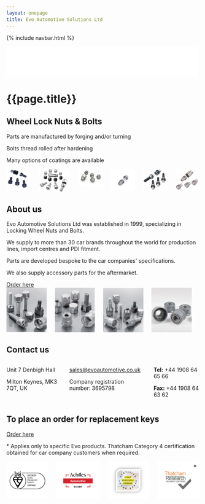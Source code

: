 ```yaml
---
layout: onepage
title: Evo Automotive Solutions Ltd
---
```

{% include navbar.html %}
<!-- sticky-header.html -->
<section class="full-screen full-width">
  <div class="header-logo is-centered">
    <a href="#products" class="products-link"><img class="is-centered" src="/assets/evo-logo-500-rv.png" width="500" alt="Evo Automotive Solutions"></a>
  </div><a name="products"></a>
</section>
<h1 class="is-sr-only">{{page.title}}</h1>
<main class="content">
  <section class="section pt-5 pb-5 mt-5 mb-5 has-text-centered is-size-5 has-background-light">
      <h2 class="title is-3">Wheel Lock Nuts &amp; Bolts</h2>
      <p>Parts are manufactured by forging and/or turning</p>
      <p>Bolts thread rolled after hardening</p>
      <p>Many options of coatings are available</p>
  </section>

  <section class="section has-text-centered">
    <div class="container is-max-desktop has-text-centered">
      <div class="columns is-mobile is-multiline">
        <div class="column is-half-mobile is-one-third-tablet">
          <img class="image is-fullwidth" src="assets/nuts4.jpg" alt="Photo of wheel bolt">
        </div>
        <div class="column is-half-mobile is-one-third-tablet">
          <img class="image is-fullwidth" src="assets/nuts5.jpg" alt="Photo of wheel bolt">
        </div>
        <div class="column is-full-mobile is-one-third-tablet">
          <img class="image is-fullwidth" src="assets/nutsmk7.jpg" alt="Photo of wheel bolt">
        </div>
        <div class="column is-half-mobile is-one-third-tablet">
        <img class="image is-fullwidth" src="assets/nuts6.jpg" alt="Photo of wheel bolt">  
        </div>
        <div class="column is-half-mobile is-one-third-tablet">
          <img class="image is-fullwidth" src="assets/nuts2.jpg" alt="Photo of wheel bolt">
        </div>
        <div class="column is-full-mobile is-one-third-tablet">
          <img class="image is-fullwidth" src="assets/nuts3.jpg" alt="Photo of wheel bolt">
        </div>
      </div>
    </div>
    <a name="aboutus"></a>
  </section>

  <section class="section is-medium has-text-centered is-size-5">
      <h2 class="title is-3">About us</h2>
      <p>Evo Automotive Solutions Ltd was established in 1999, specializing in Locking Wheel Nuts and Bolts.</p>
      <p>We supply to more than 30 car brands throughout the world for production lines, import centres and PDI fitment.</p>
      <p>Parts are developed bespoke to the car companies' specifications.</p>
      <p>We also supply accessory parts for the aftermarket.</p>
      <a class="button is-black mt-5" href="https://autoinparts.com/" target="new" title="Order from Auto Inparts Aftermarket Distribution [opens in new window]">Order here</a>
  </section>

  <section class="section has-text-centered">
    <div class="container is-max-desktop has-text-centered">
      <div class="columns is-gapless is-mobile is-multiline">
        <div class="column is-half-mobile is-one-quarter-tablet">
          <img class="image is-fullwidth" src="assets/nuts12.jpg" alt="Photo of wheel bolt">
        </div>
        <div class="column is-half-mobile is-one-quarter-tablet">
          <img class="image is-fullwidth" src="assets/nuts11.jpg" alt="Photo of wheel bolt">
        </div>
        <div class="column is-half-mobile is-one-quarter-tablet">
          <img class="image is-fullwidth" src="assets/nuts10.jpg" alt="Photo of wheel bolt">
        </div>
        <div class="column is-half-mobile is-one-quarter-tablet">
          <img class="image is-fullwidth" src="assets/nuts-grey1.jpg" alt="Photo of wheel bolt">
        </div>
          <a name="contactus"></a>
      </div>
    </div>
  </section>

  <section class="section is-medium has-background-light">
      <h2 class="title is-3 has-text-centered">Contact us</h2>
      <div class="container mb-5">
          <div class="columns is-multiline">
          <div class="column is-4 mb-5 has-text-centered">
              <span class="bulma-fa-mixin"><i class="fa-solid fa-2x fa-location-dot"></i></span>
              <p class="mb-1">Unit 7 Denbigh Hall</p>
              <p class="mb-0">Milton Keynes, MK3 7QT, UK</p>
          </div>
          <div class="column is-4 mb-5 has-text-centered">
              <span class="bulma-fa-mixin"><i class="fa-solid fa-2x fa-envelope"></i></span>
              <p class="mb-1"><a href="mailto:sales@evoautomotive.co.uk">sales@evoautomotive.co.uk</a></p>
              <p class="mb-0">Company registration number: 3695798</p>
          </div>
          <div class="column is-4 has-text-centered">
              <span class="bulma-fa-mixin"><i class="fa-solid fa-2x fa-phone"></i></span>
              <p class="mb-1"><strong>Tel:</strong> +44 1908 64 65 66</p>
              <p class="mb-0"><strong>Fax:</strong> +44 1908 64 63 62</p>
          </div>
          </div>
      </div>
      <a name="replacement"></a>
  </section>


  <section class="section is-medium">
      <div class="container">
          <div class="is-vcentered columns is-multiline">
              <div class="column is-12 mx-auto has-text-centered">
                  <h2 class="mt-6 mb-4 title is-size-4 is-spaced">To place an order for replacement keys</h2>
                  <a class="button is-black mt-5" href="https://www.evoautomotive.com" title="Order replacement keys from the EvoAutomotive.com website">Order here</a>
              </div>
          </div>
      </div>
  </section>

  <section class="section-ter  py-10">
      <div class="container">
          <div class="columns is-centered">
              <div class="is-full has-text-centered">
                <p class="is-size-6">* Applies only to specific Evo products. Thatcham Category 4 certification obtained for car company customers  when required.</p>  
              </div>
            </div>
            <div class="columns">
              <div class="column p-4">
                  <div class="has-background-white py-12" style="border-radius: 6px;">
                  <a href="https://www.bsigroup.com/en-US/iso-9001-quality-management/" title="Read more about ISO 9001 quality management on the BSI site" target="_blank"><img class="is-block mx-auto" src="assets/logo-bsi.png" alt="BSI ISO 9001 certified logo"></a>
                  </div>
              </div>
              <div class="column p-4">
                  <div class="has-background-white py-12" style="border-radius: 6px;">
                  <a href="https://www.achilles.com/" title="Visit Achilles auditing website" target="_blank"><img class="is-block mx-auto" src="assets/logo-achilles.png" alt="Achilles Automotive silver logo"></a>
                  </div>
              </div>
              <div class="column p-4">
                  <div class="has-background-white py-12" style="border-radius: 6px;">
                  <a href="https://programs.cyberreadinessinstitute.org/courses/cyber-readiness-program" title="Visit Cyber Readiness Institute website" target="_blank"><img class="is-block mx-auto" src="assets/logo-cyber.png" alt="Cyber Readiness Program logo"></a>
                  </div>
              </div>
              <div class="column p-4">
                  <div class="has-background-white py-12" style="border-radius: 6px;">
                  <a href="https://www.thatcham.org/" title="Open Thatcham Research website" target="_blank"><img class="is-block mx-auto" src="assets/logo-thatcham.png" alt="Thatcham Research logo"></a>
                  </div>
              </div>
          </div>
      </div>
  </section>
</main>